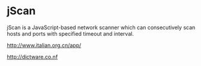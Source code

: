 # jScan

jScan is a JavaScript-based network scanner which can consecutively scan hosts and ports with specified timeout and interval.

http://www.italian.org.cn/app/

http://dictware.co.nf
